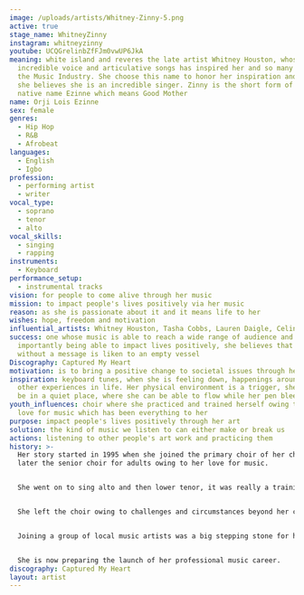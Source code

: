 ```yaml
---
image: /uploads/artists/Whitney-Zinny-5.png
active: true
stage_name: WhitneyZinny
instagram: whitneyzinny
youtube: UCQGrelinbZfFJm0vwUP6JkA
meaning: white island and reveres the late artist Whitney Houston, whose
  incredible voice and articulative songs has inspired her and so many others in
  the Music Industry. She choose this name to honor her inspiration and because
  she believes she is an incredible singer. Zinny is the short form of her
  native name Ezinne which means Good Mother
name: Orji Lois Ezinne
sex: female
genres:
  - Hip Hop
  - R&B
  - Afrobeat
languages:
  - English
  - Igbo
profession:
  - performing artist
  - writer
vocal_type:
  - soprano
  - tenor
  - alto
vocal_skills:
  - singing
  - rapping
instruments:
  - Keyboard
performance_setup:
  - instrumental tracks
vision: for people to come alive through her music
mission: to impact people's lives positively via her music
reason: as she is passionate about it and it means life to her
wishes: hope, freedom and motivation
influential_artists: Whitney Houston, Tasha Cobbs, Lauren Daigle, Celine Dion
success: one whose music is able to reach a wide range of audience and most
  importantly being able to impact lives positively, she believes that music
  without a message is liken to an empty vessel
Discography: Captured My Heart
motivation: is to bring a positive change to societal issues through her music
inspiration: keyboard tunes, when she is feeling down, happenings around her and
  other experiences in life. Her physical environment is a trigger, she loves to
  be in a quiet place, where she can be able to flow while her pen bleeds
youth_influences: choir where she practiced and trained herself owing to her
  love for music which has been everything to her
purpose: impact people's lives positively through her art
solution: the kind of music we listen to can either make or break us
actions: listening to other people's art work and practicing them
history: >-
  Her story started in 1995 when she joined the primary choir of her church and
  later the senior choir for adults owing to her love for music.


  She went on to sing alto and then lower tenor, it was really a training ground for her because it made her sing some parts which she couldn't sing ordinarily and by practicing, she became consistent in some of them. 


  She left the choir owing to challenges and circumstances beyond her control and she never regretted been a chorister. She also joined a singing group known as Days Stars and Explicit Singers in church, which performed in church programs and at weddings.


  Joining a group of local music artists was a big stepping stone for her, a full discovery of her full potential, it made her believe in her abilities and what she could offer through her art. 


  She is now preparing the launch of her professional music career.
discography: Captured My Heart
layout: artist
---
```

